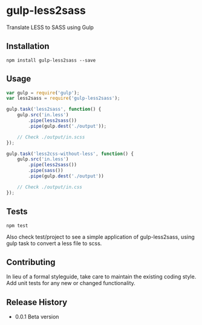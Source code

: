 gulp-less2sass
==============

Translate LESS to SASS using Gulp

## Installation
```
npm install gulp-less2sass --save
```

## Usage
```javascript
var gulp = require('gulp');
var less2sass = require('gulp-less2sass');

gulp.task('less2sass', function() {
	gulp.src('in.less')
		.pipe(less2sass())
		.pipe(gulp.dest('./output'));

	// Check ./output/in.scss
});

gulp.task('less2css-without-less', function() {
	gulp.src('in.less')
		.pipe(less2sass())
		.pipe(sass())
		.pipe(gulp.dest('./output'))

	// Check ./output/in.css
});
```

## Tests

```
npm test
```

Also check test/project to see a simple application of gulp-less2sass, using gulp task to convert a less file to scss.

## Contributing

In lieu of a formal styleguide, take care to maintain the existing coding style.
Add unit tests for any new or changed functionality. 

## Release History

* 0.0.1 Beta version
